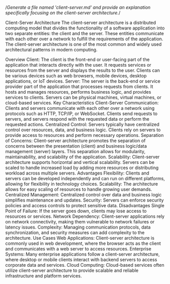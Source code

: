 /*Generate a file named 'client-server.md' and provide an explanation specifically focusing on the client-server architecture.*/


Client-Server Architecture
The client-server architecture is a distributed computing model that divides the functionality of a software application into two separate entities: the client and the server. These entities communicate with each other over a network to fulfill the requirements of the application. The client-server architecture is one of the most common and widely used architectural patterns in modern computing.

Overview
Client:
The client is the front-end or user-facing part of the application that interacts directly with the user.
It requests services or resources from the server and displays the results to the user.
Clients can be various devices such as web browsers, mobile devices, desktop applications, or IoT devices.
Server:
The server is the back-end or service provider part of the application that processes requests from clients.
It hosts and manages resources, performs business logic, and provides services to clients.
Servers can be physical machines, virtual machines, or cloud-based services.
Key Characteristics
Client-Server Communication:
Clients and servers communicate with each other over a network using protocols such as HTTP, TCP/IP, or WebSocket.
Clients send requests to servers, and servers respond with the requested data or perform the requested actions.
Centralized Control:
Servers typically have centralized control over resources, data, and business logic.
Clients rely on servers to provide access to resources and perform necessary operations.
Separation of Concerns:
Client-server architecture promotes the separation of concerns between the presentation (client) and business logic/data management (server) layers.
This separation allows for modularity, maintainability, and scalability of the application.
Scalability:
Client-server architecture supports horizontal and vertical scalability.
Servers can be scaled to handle increased load by adding more resources or distributing workload across multiple servers.
Advantages
Flexibility: Clients and servers can be developed independently and can run on different platforms, allowing for flexibility in technology choices.
Scalability: The architecture allows for easy scaling of resources to handle growing user demands.
Centralized Management: Centralized control over data and business logic simplifies maintenance and updates.
Security: Servers can enforce security policies and access controls to protect sensitive data.
Disadvantages
Single Point of Failure: If the server goes down, clients may lose access to resources or services.
Network Dependency: Client-server applications rely on network connectivity, making them vulnerable to network failures or latency issues.
Complexity: Managing communication protocols, data synchronization, and security measures can add complexity to the architecture.
Use Cases
Web Applications: Client-server architecture is commonly used in web development, where the browser acts as the client and communicates with a web server to access resources.
Enterprise Systems: Many enterprise applications follow a client-server architecture, where desktop or mobile clients interact with backend servers to access corporate data and services.
Cloud Computing: Cloud-based services often utilize client-server architecture to provide scalable and reliable infrastructure and platform services.

